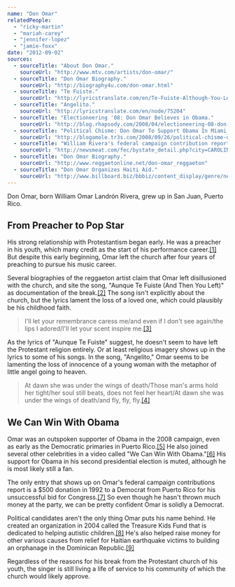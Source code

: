 ```yaml
---
name: "Don Omar"
relatedPeople:
  - "ricky-martin"
  - "mariah-carey"
  - "jennifer-lopez"
  - "jamie-foxx"
date: "2012-09-02"
sources:
  - sourceTitle: "About Don Omar."
    sourceUrl: "http://www.mtv.com/artists/don-omar/"
  - sourceTitle: "Don Omar Biography."
    sourceUrl: "http://biography4u.com/don-omar.html"
  - sourceTitle: "Te Fuiste."
    sourceUrl: "http://lyricstranslate.com/en/Te-Fuiste-Although-You-Left.html"
  - sourceTitle: "Angelito."
    sourceUrl: "http://lyricstranslate.com/en/node/75204"
  - sourceTitle: "Electioneering '08: Don Omar Believes in Obama."
    sourceUrl: "http://blog.rhapsody.com/2008/04/electioneering-08-don-omar-believes-in-obama.html"
  - sourceTitle: "Political Chisme: Don Omar To Support Obama In Miami."
    sourceUrl: "http://blogamole.tr3s.com/2008/09/26/political-chisme-don-omar-to-support-obama-in-miami/"
  - sourceTitle: "William Rivera's federal campaign contribution report."
    sourceUrl: "http://newsmeat.com/fec/bystate_detail.php?city=CAROLINA&st=PR&last=Rivera&first=William"
  - sourceTitle: "Don Omar Biography."
    sourceUrl: "http://www.reggaetonline.net/don-omar_reggaeton"
  - sourceTitle: "Don Omar Organizes Haiti Aid."
    sourceUrl: "http://www.billboard.biz/bbbiz/content_display/genre/news/e3ifcfd4b7c2c59dd1c6bff7e63d1a55376"
---
```


Don Omar, born William Omar Landrón Rivera, grew up in San Juan, Puerto Rico.


## From Preacher to Pop Star

His strong relationship with Protestantism began early. He was a preacher in his youth, which many credit as the start of his performance career.<a class="source-citation" href="#http://www.mtv.com/artists/don-omar/" title="About Don Omar.">[1]</a> But despite this early beginning, Omar left the church after four years of preaching to pursue his music career.

Several biographies of the reggaeton artist claim that Omar left disillusioned with the church, and site the song, "Aunque Te Fuiste (And Then You Left)" as documentation of the break.<a class="source-citation" href="#http://biography4u.com/don-omar.html" title="Don Omar Biography.">[2]</a> The song isn't explicitly about the church, but the lyrics lament the loss of a loved one, which could plausibly be his childhood faith.

>I'll let your remembrance caress me/and even if I don't see again/the lips I adored/I'll let your scent inspire me.<a class="source-citation" href="#http://lyricstranslate.com/en/Te-Fuiste-Although-You-Left.html" title="Te Fuiste.">[3]</a>

As the lyrics of "Aunque Te Fuiste" suggest, he doesn't seem to have left the Protestant religion entirely. Or at least religious imagery shows up in the lyrics to some of his songs. In the song, "Angelito," Omar seems to be lamenting the loss of innocence of a young woman with the metaphor of little angel going to heaven.

>At dawn she was under the wings of death/Those man's arms hold her tight/her soul still beats, does not feel her heart/At dawn she was under the wings of death/and fly, fly, fly.<a class="source-citation" href="#http://lyricstranslate.com/en/node/75204" title="Angelito.">[4]</a>

## We Can Win With Obama

Omar was an outspoken supporter of Obama in the 2008 campaign, even as early as the Democratic primaries in Puerto Rico.<a class="source-citation" href="#http://blog.rhapsody.com/2008/04/electioneering-08-don-omar-believes-in-obama.html" title="Electioneering &apos;08: Don Omar Believes in Obama.">[5]</a> He also joined several other celebrities in a video called "We Can Win With Obama."<a class="source-citation" href="#http://blogamole.tr3s.com/2008/09/26/political-chisme-don-omar-to-support-obama-in-miami/" title="Political Chisme: Don Omar To Support Obama In Miami.">[6]</a> His support for Obama in his second presidential election is muted, although he is most likely still a fan.

The only entry that shows up on Omar's federal campaign contributions report is a $500 donation in 1992 to a Democrat from Puerto Rico for his unsuccessful bid for Congress.<a class="source-citation" href="#http://newsmeat.com/fec/bystate_detail.php?city=CAROLINA&st=PR&last=Rivera&first=William" title="William Rivera&apos;s federal campaign contribution report.">[7]</a> So even though he hasn't thrown much money at the party, we can be pretty confident Omar is solidly a Democrat.

Political candidates aren't the only thing Omar puts his name behind. He created an organization in 2004 called the Treasure Kids Fund that is dedicated to helping autistic children.<a class="source-citation" href="#http://www.reggaetonline.net/don-omar_reggaeton" title="Don Omar Biography.">[8]</a> He's also helped raise money for other various causes from relief for Haitian earthquake victims to building an orphanage in the Dominican Republic.<a class="source-citation" href="#http://www.billboard.biz/bbbiz/content_display/genre/news/e3ifcfd4b7c2c59dd1c6bff7e63d1a55376" title="Don Omar Organizes Haiti Aid.">[9]</a>

Regardless of the reasons for his break from the Protestant church of his youth, the singer is still living a life of service to his community of which the church would likely approve.